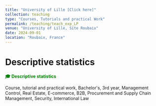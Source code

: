 ```yaml
---
title: "University of Lille [Click here]"
collection: teaching
type: "Courses, Tutorials and practical Work"
permalink: /teaching/teach_exp_LP
venue: "University of Lille, Site Roubaix"
date: 2024-09-01
location: "Roubaix, France"
---
```


# Descriptive statistics

<span style="color:green"> **🎓 Descriptive statistics** </span>

Course, tutorial and practical work, Bachelor's, 3rd year, Management Control, Real Estate, E-commerce, B2B, Procurement and Supply Chain Management, Security, International Law

